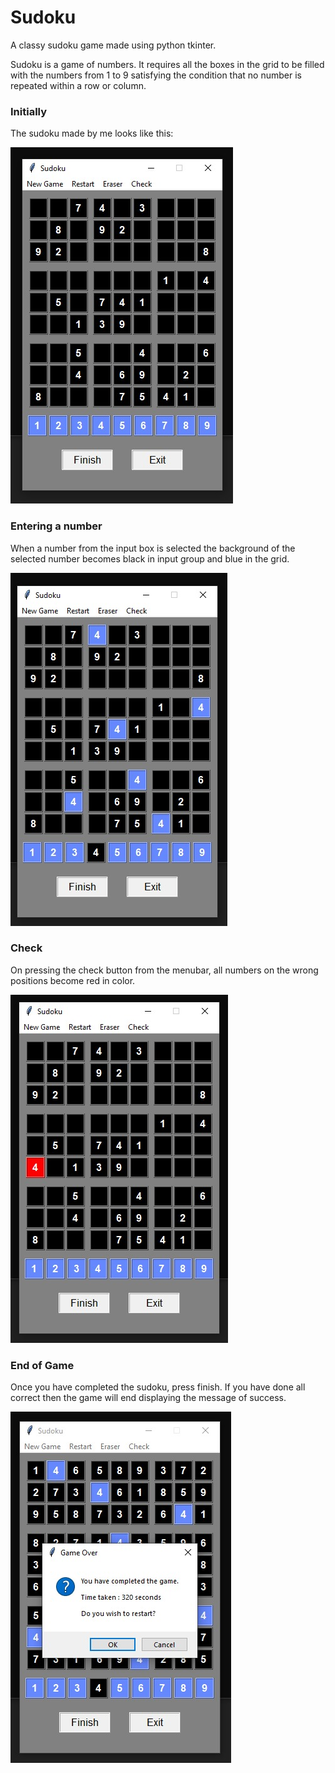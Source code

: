 # Sudoku
A classy sudoku game made using python tkinter.

Sudoku is a game of numbers. It requires all the boxes in the grid to be filled with the numbers from 1 to 9 satisfying the condition that no number is repeated within a row or column.

### Initially
The sudoku made by me looks like this:

![image](./Images/Py-sudoku1.jpeg)


### Entering a number
When a number from the input box is selected the background of the selected number becomes black in input group and blue in the grid.

![image](./Images/Py-sudoku2.jpeg)


### Check
On pressing the check button from the menubar, all numbers on the wrong positions become red in color.

![image](./Images/Py-sudoku3.jpeg)


### End of Game
Once you have completed the sudoku, press finish. If you have done all correct then the game will end displaying the message of success.

![image](./Images/Py-sudoku4.jpeg)
